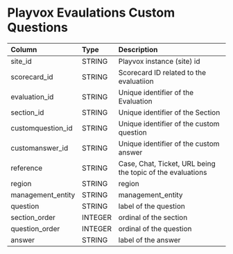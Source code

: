 # Playvox Evaulations Custom Questions

|Column | Type | Description|
| :--- | :--- | :--- | 
|site_id | STRING | Playvox instance (site) id|
|scorecard_id | STRING | Scorecard ID related to the evaluatiion|
|evaluation_id | STRING | Unique identifier of the Evaluation|
|section_id | STRING | Unique identifier of the Section|
|customquestion_id | STRING | Unique identifier of the custom question|
|customanswer_id | STRING | Unique identifier of the custom answer|
|reference | STRING | Case, Chat, Ticket, URL being the topic of the evaluations|
|region | STRING | region|
|management_entity | STRING | management_entity|
|question | STRING | label of the question|
|section_order | INTEGER | ordinal of the section|
|question_order | INTEGER | ordinal of the question|
|answer | STRING | label of the answer|